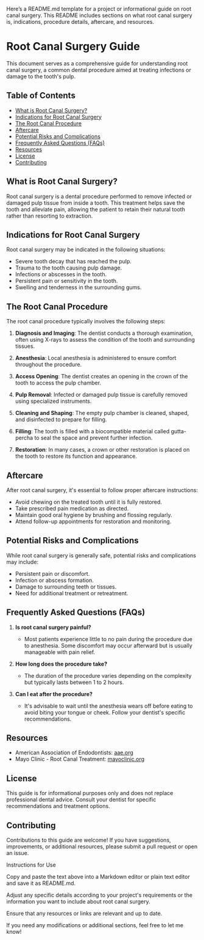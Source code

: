 Here’s a README.md template for a project or informational guide on root canal surgery. This README includes sections on what root canal surgery is, indications, procedure details, aftercare, and resources.

# Root Canal Surgery Guide

This document serves as a comprehensive guide for understanding root canal surgery, a common dental procedure aimed at treating infections or damage to the tooth's pulp.

## Table of Contents

- [What is Root Canal Surgery?](#what-is-root-canal-surgery)
- [Indications for Root Canal Surgery](#indications-for-root-canal-surgery)
- [The Root Canal Procedure](#the-root-canal-procedure)
- [Aftercare](#aftercare)
- [Potential Risks and Complications](#potential-risks-and-complications)
- [Frequently Asked Questions (FAQs)](#frequently-asked-questions-faqs)
- [Resources](#resources)
- [License](#license)
- [Contributing](#contributing)

## What is Root Canal Surgery?

Root canal surgery is a dental procedure performed to remove infected or damaged pulp tissue from inside a tooth. This treatment helps save the tooth and alleviate pain, allowing the patient to retain their natural tooth rather than resorting to extraction.

## Indications for Root Canal Surgery

Root canal surgery may be indicated in the following situations:
- Severe tooth decay that has reached the pulp.
- Trauma to the tooth causing pulp damage.
- Infections or abscesses in the tooth.
- Persistent pain or sensitivity in the tooth.
- Swelling and tenderness in the surrounding gums.

## The Root Canal Procedure

The root canal procedure typically involves the following steps:

1. **Diagnosis and Imaging**: The dentist conducts a thorough examination, often using X-rays to assess the condition of the tooth and surrounding tissues.

2. **Anesthesia**: Local anesthesia is administered to ensure comfort throughout the procedure.

3. **Access Opening**: The dentist creates an opening in the crown of the tooth to access the pulp chamber.

4. **Pulp Removal**: Infected or damaged pulp tissue is carefully removed using specialized instruments.

5. **Cleaning and Shaping**: The empty pulp chamber is cleaned, shaped, and disinfected to prepare for filling.

6. **Filling**: The tooth is filled with a biocompatible material called gutta-percha to seal the space and prevent further infection.

7. **Restoration**: In many cases, a crown or other restoration is placed on the tooth to restore its function and appearance.

## Aftercare

After root canal surgery, it's essential to follow proper aftercare instructions:

- Avoid chewing on the treated tooth until it is fully restored.
- Take prescribed pain medication as directed.
- Maintain good oral hygiene by brushing and flossing regularly.
- Attend follow-up appointments for restoration and monitoring.

## Potential Risks and Complications

While root canal surgery is generally safe, potential risks and complications may include:

- Persistent pain or discomfort.
- Infection or abscess formation.
- Damage to surrounding teeth or tissues.
- Need for additional treatment or retreatment.

## Frequently Asked Questions (FAQs)

1. **Is root canal surgery painful?**
   - Most patients experience little to no pain during the procedure due to anesthesia. Some discomfort may occur afterward but is usually manageable with pain relief.

2. **How long does the procedure take?**
   - The duration of the procedure varies depending on the complexity but typically lasts between 1 to 2 hours.

3. **Can I eat after the procedure?**
   - It's advisable to wait until the anesthesia wears off before eating to avoid biting your tongue or cheek. Follow your dentist's specific recommendations.

## Resources

- American Association of Endodontists: [aae.org](https://www.aae.org)
- Mayo Clinic - Root Canal Treatment: [mayoclinic.org](https://www.mayoclinic.org/tests-procedures/root-canal-treatment/about/pac-20383843)

## License

This guide is for informational purposes only and does not replace professional dental advice. Consult your dentist for specific recommendations and treatment options.

## Contributing

Contributions to this guide are welcome! If you have suggestions, improvements, or additional resources, please submit a pull request or open an issue.

Instructions for Use

Copy and paste the text above into a Markdown editor or plain text editor and save it as README.md.

Adjust any specific details according to your project's requirements or the information you want to include about root canal surgery.

Ensure that any resources or links are relevant and up to date.


If you need any modifications or additional sections, feel free to let me know!

